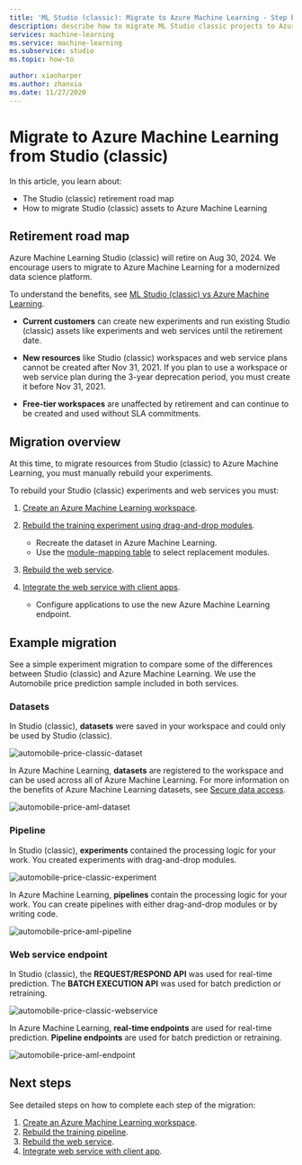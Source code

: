 ```yaml
---
title: 'ML Studio (classic): Migrate to Azure Machine Learning - Step by step guidance'
description: describe how to migrate ML Studio classic projects to Azure Machine Learning
services: machine-learning
ms.service: machine-learning
ms.subservice: studio
ms.topic: how-to

author: xiaoharper
ms.author: zhanxia
ms.date: 11/27/2020
---
```


# Migrate to Azure Machine Learning from Studio (classic)

In this article, you learn about:
- The Studio (classic) retirement road map
- How to migrate Studio (classic) assets to Azure Machine Learning


## Retirement road map

Azure Machine Learning Studio (classic) will retire on Aug 30, 2024. We encourage users to migrate to Azure Machine Learning for a modernized data science platform.

To understand the benefits, see [ML Studio (classic) vs Azure Machine Learning](../overview-what-is-machine-learning-studio.md#ml-studio-classic-vs-azure-machine-learning).

 - **Current customers** can create new experiments and run existing Studio (classic) assets like experiments and web services until the retirement date.

- **New resources** like Studio (classic) workspaces and web service plans cannot be created after Nov 31, 2021. If you plan to use a workspace or web service plan during the 3-year deprecation period, you must create it before Nov 31, 2021.

- **Free-tier workspaces** are unaffected by retirement and can continue to be created and used without SLA commitments.


## Migration overview

At this time, to migrate resources from Studio (classic) to Azure Machine Learning, you must manually rebuild your experiments.

To rebuild your Studio (classic) experiments and web services you must:

1. [Create an Azure Machine Learning workspace](../how-to-manage-workspace.md#create-a-workspace).

1. [Rebuild the training experiment using drag-and-drop modules](migrate-rebuild-experiment.md).
    - Recreate the dataset in Azure Machine Learning.
    - Use the [module-mapping table](migrate-reference.md#studio-classic-and-designer-module-mapping) to select replacement modules.
        
1. [Rebuild the web service](migrate-rebuild-web-service.md).

1. [Integrate the web service with client apps](migrate-rebuild-integrate-with-client-app.md).
    - Configure applications to use the new Azure Machine Learning endpoint.


## Example migration

See a simple experiment migration to compare some of the differences between Studio (classic) and Azure Machine Learning. We use the Automobile price prediction sample included in both services.

### Datasets

In Studio (classic), **datasets** were saved in your workspace and could only be used by Studio (classic).

![automobile-price-classic-dataset](./media/migrate-overview/studio-classic-dataset.png)

In Azure Machine Learning, **datasets** are registered to the workspace and can be used across all of Azure Machine Learning. For more information on the benefits of Azure Machine Learning datasets, see [Secure data access](../concept-data.md#reference-data-in-storage-with-datasets).

![automobile-price-aml-dataset](./media/migrate-overview/aml-dataset.png)

### Pipeline

In Studio (classic), **experiments** contained the processing logic for your work. You created experiments with drag-and-drop modules.


![automobile-price-classic-experiment](./media/migrate-overview/studio-classic-experiment.png)

In Azure Machine Learning, **pipelines** contain the processing logic for your work. You can create pipelines with either drag-and-drop modules or by writing code.

![automobile-price-aml-pipeline](./media/migrate-overview/aml-pipeline.png)

### Web service endpoint

In Studio (classic), the **REQUEST/RESPOND API** was used for real-time prediction. The **BATCH EXECUTION API** was used for batch prediction or retraining.

![automobile-price-classic-webservice](./media/migrate-overview/studio-classic-web-service.png)

In Azure Machine Learning, **real-time endpoints** are used for real-time prediction. **Pipeline endpoints** are used for  batch prediction or retraining.

![automobile-price-aml-endpoint](./media/migrate-overview/aml-endpoint.png)


## Next steps

See detailed steps on how to complete each step of the migration:

1. [Create an Azure Machine Learning workspace](../how-to-manage-workspace.md#create-a-workspace).
1. [Rebuild the training pipeline](migrate-rebuild-experiment.md).
1. [Rebuild the web service](migrate-rebuild-web-service.md).
1. [Integrate web service with client app](migrate-rebuild-integrate-with-client-app.md).






